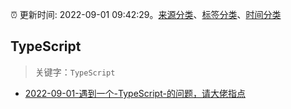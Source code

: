 :alarm_clock: 更新时间: 2022-09-01 09:42:29。[来源分类](../README.md)、[标签分类](../TAGS.md)、[时间分类](../TIMELINE.md)

## TypeScript


> 关键字：`TypeScript`



- [2022-09-01-遇到一个-TypeScript-的问题，请大佬指点](https://www.v2ex.com/t/877039) 